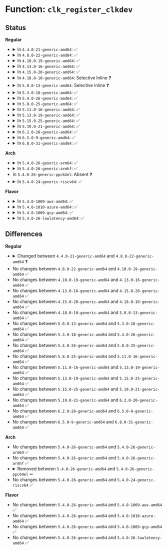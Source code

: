 # Function: <code>clk_register_clkdev</code>

## Status
<b>Regular</b>
<ul>
<li>
<details>
<summary>In <code>4.4.0-21-generic-amd64</code>: ✅</summary>

```c
int clk_register_clkdev(struct clk * clk, const char * con_id, const char * dev_fmt, void (anon))
```

```json
{
  "name": "clk_register_clkdev",
  "collision_type": "Unique Global",
  "inline_type": "No",
  "funcs": [
    {
      "addr": 18446744071586070688,
      "name": "clk_register_clkdev",
      "external": true,
      "loc": "drivers/clk/clkdev.c:370",
      "file": "drivers/clk/clkdev.c",
      "inline": "seen, unknown",
      "caller_inline": [],
      "caller_func": [
        "drivers/acpi/acpi_lpss.c:acpi_lpss_create_device",
        "drivers/acpi/acpi_apd.c:acpi_apd_setup"
      ]
    }
  ],
  "symbols": [
    {
      "addr": 18446744071586070688,
      "name": "clk_register_clkdev",
      "section": ".text",
      "bind": "STB_GLOBAL",
      "size": 162
    }
  ]
}
```
</details>
</li>
<li>
<details>
<summary>In <code>4.8.0-22-generic-amd64</code>: ✅</summary>

```c
int clk_register_clkdev(struct clk * clk, const char * con_id, const char * dev_id)
```

```json
{
  "name": "clk_register_clkdev",
  "collision_type": "Unique Global",
  "inline_type": "No",
  "funcs": [
    {
      "addr": 18446744071586481232,
      "name": "clk_register_clkdev",
      "external": true,
      "loc": "drivers/clk/clkdev.c:421",
      "file": "drivers/clk/clkdev.c",
      "inline": "seen, unknown",
      "caller_inline": [],
      "caller_func": [
        "drivers/acpi/acpi_lpss.c:acpi_lpss_create_device",
        "drivers/acpi/acpi_apd.c:acpi_apd_setup"
      ]
    }
  ],
  "symbols": [
    {
      "addr": 18446744071586481232,
      "name": "clk_register_clkdev",
      "section": ".text",
      "bind": "STB_GLOBAL",
      "size": 107
    }
  ]
}
```
</details>
</li>
<li>
<details>
<summary>In <code>4.10.0-19-generic-amd64</code>: ✅</summary>

```c
int clk_register_clkdev(struct clk * clk, const char * con_id, const char * dev_id)
```

```json
{
  "name": "clk_register_clkdev",
  "collision_type": "Unique Global",
  "inline_type": "No",
  "funcs": [
    {
      "addr": 18446744071584287936,
      "name": "clk_register_clkdev",
      "external": true,
      "loc": "drivers/clk/clkdev.c:421",
      "file": "drivers/clk/clkdev.c",
      "inline": "seen, unknown",
      "caller_inline": [],
      "caller_func": [
        "drivers/acpi/acpi_lpss.c:acpi_lpss_create_device",
        "drivers/acpi/acpi_apd.c:acpi_apd_setup"
      ]
    }
  ],
  "symbols": [
    {
      "addr": 18446744071584287936,
      "name": "clk_register_clkdev",
      "section": ".text",
      "bind": "STB_GLOBAL",
      "size": 107
    }
  ]
}
```
</details>
</li>
<li>
<details>
<summary>In <code>4.13.0-16-generic-amd64</code>: ✅</summary>

```c
int clk_register_clkdev(struct clk * clk, const char * con_id, const char * dev_id)
```

```json
{
  "name": "clk_register_clkdev",
  "collision_type": "Unique Global",
  "inline_type": "No",
  "funcs": [
    {
      "addr": 18446744071584367024,
      "name": "clk_register_clkdev",
      "external": true,
      "loc": "drivers/clk/clkdev.c:421",
      "file": "drivers/clk/clkdev.c",
      "inline": "seen, unknown",
      "caller_inline": [],
      "caller_func": [
        "drivers/acpi/acpi_lpss.c:acpi_lpss_create_device",
        "drivers/acpi/acpi_apd.c:acpi_apd_setup"
      ]
    }
  ],
  "symbols": [
    {
      "addr": 18446744071584367024,
      "name": "clk_register_clkdev",
      "section": ".text",
      "bind": "STB_GLOBAL",
      "size": 107
    }
  ]
}
```
</details>
</li>
<li>
<details>
<summary>In <code>4.15.0-20-generic-amd64</code>: ✅</summary>

```c
int clk_register_clkdev(struct clk * clk, const char * con_id, const char * dev_id)
```

```json
{
  "name": "clk_register_clkdev",
  "collision_type": "Unique Global",
  "inline_type": "No",
  "funcs": [
    {
      "addr": 18446744071584772800,
      "name": "clk_register_clkdev",
      "external": true,
      "loc": "drivers/clk/clkdev.c:421",
      "file": "drivers/clk/clkdev.c",
      "inline": "seen, unknown",
      "caller_inline": [],
      "caller_func": [
        "drivers/acpi/acpi_lpss.c:acpi_lpss_create_device",
        "drivers/acpi/acpi_apd.c:acpi_apd_setup"
      ]
    }
  ],
  "symbols": [
    {
      "addr": 18446744071584772800,
      "name": "clk_register_clkdev",
      "section": ".text",
      "bind": "STB_GLOBAL",
      "size": 107
    }
  ]
}
```
</details>
</li>
<li>
<details>
<summary>In <code>4.18.0-10-generic-amd64</code>: Selective Inline ❓</summary>

```c
int clk_register_clkdev(struct clk * clk, const char * con_id, const char * dev_id)
```

```json
{
  "name": "clk_register_clkdev",
  "collision_type": "Unique Global",
  "inline_type": "Selective",
  "funcs": [
    {
      "addr": 18446744071585001024,
      "name": "clk_register_clkdev",
      "external": true,
      "loc": "drivers/clk/clkdev.c:421",
      "file": "drivers/clk/clkdev.c",
      "inline": "not declared, inlined",
      "caller_inline": [],
      "caller_func": [
        "drivers/acpi/acpi_lpss.c:acpi_lpss_create_device",
        "drivers/acpi/acpi_apd.c:acpi_apd_setup"
      ]
    }
  ],
  "symbols": [
    {
      "addr": 18446744071585001024,
      "name": "clk_register_clkdev",
      "section": ".text",
      "bind": "STB_GLOBAL",
      "size": 107
    }
  ]
}
```
</details>
</li>
<li>
<details>
<summary>In <code>5.0.0-13-generic-amd64</code>: Selective Inline ❓</summary>

```c
int clk_register_clkdev(struct clk * clk, const char * con_id, const char * dev_id)
```

```json
{
  "name": "clk_register_clkdev",
  "collision_type": "Unique Global",
  "inline_type": "Selective",
  "funcs": [
    {
      "addr": 18446744071585105776,
      "name": "clk_register_clkdev",
      "external": true,
      "loc": "drivers/clk/clkdev.c:418",
      "file": "drivers/clk/clkdev.c",
      "inline": "not declared, inlined",
      "caller_inline": [],
      "caller_func": [
        "drivers/acpi/acpi_lpss.c:acpi_lpss_create_device",
        "drivers/acpi/acpi_apd.c:acpi_apd_setup"
      ]
    }
  ],
  "symbols": [
    {
      "addr": 18446744071585105776,
      "name": "clk_register_clkdev",
      "section": ".text",
      "bind": "STB_GLOBAL",
      "size": 107
    }
  ]
}
```
</details>
</li>
<li>
<details>
<summary>In <code>5.3.0-18-generic-amd64</code>: ✅</summary>

```c
int clk_register_clkdev(struct clk * clk, const char * con_id, const char * dev_id)
```

```json
{
  "name": "clk_register_clkdev",
  "collision_type": "Unique Global",
  "inline_type": "No",
  "funcs": [
    {
      "addr": 18446744071585310592,
      "name": "clk_register_clkdev",
      "external": true,
      "loc": "drivers/clk/clkdev.c:341",
      "file": "drivers/clk/clkdev.c",
      "inline": "seen, unknown",
      "caller_inline": [],
      "caller_func": [
        "drivers/acpi/acpi_lpss.c:register_device_clock",
        "drivers/acpi/acpi_apd.c:acpi_apd_setup"
      ]
    }
  ],
  "symbols": [
    {
      "addr": 18446744071585310592,
      "name": "clk_register_clkdev",
      "section": ".text",
      "bind": "STB_GLOBAL",
      "size": 102
    }
  ]
}
```
</details>
</li>
<li>
<details>
<summary>In <code>5.4.0-26-generic-amd64</code>: ✅</summary>

```c
int clk_register_clkdev(struct clk * clk, const char * con_id, const char * dev_id)
```

```json
{
  "name": "clk_register_clkdev",
  "collision_type": "Unique Global",
  "inline_type": "No",
  "funcs": [
    {
      "addr": 18446744071585448512,
      "name": "clk_register_clkdev",
      "external": true,
      "loc": "drivers/clk/clkdev.c:341",
      "file": "drivers/clk/clkdev.c",
      "inline": "seen, unknown",
      "caller_inline": [],
      "caller_func": [
        "drivers/acpi/acpi_lpss.c:register_device_clock",
        "drivers/acpi/acpi_apd.c:acpi_apd_setup"
      ]
    }
  ],
  "symbols": [
    {
      "addr": 18446744071585448512,
      "name": "clk_register_clkdev",
      "section": ".text",
      "bind": "STB_GLOBAL",
      "size": 102
    }
  ]
}
```
</details>
</li>
<li>
<details>
<summary>In <code>5.8.0-25-generic-amd64</code>: ✅</summary>

```c
int clk_register_clkdev(struct clk * clk, const char * con_id, const char * dev_id)
```

```json
{
  "name": "clk_register_clkdev",
  "collision_type": "Unique Global",
  "inline_type": "No",
  "funcs": [
    {
      "addr": 18446744071586166288,
      "name": "clk_register_clkdev",
      "external": true,
      "loc": "drivers/clk/clkdev.c:341",
      "file": "drivers/clk/clkdev.c",
      "inline": "seen, unknown",
      "caller_inline": [],
      "caller_func": [
        "drivers/acpi/acpi_lpss.c:register_device_clock",
        "drivers/acpi/acpi_apd.c:acpi_apd_setup"
      ]
    }
  ],
  "symbols": [
    {
      "addr": 18446744071586166288,
      "name": "clk_register_clkdev",
      "section": ".text",
      "bind": "STB_GLOBAL",
      "size": 97
    }
  ]
}
```
</details>
</li>
<li>
<details>
<summary>In <code>5.11.0-16-generic-amd64</code>: ✅</summary>

```c
int clk_register_clkdev(struct clk * clk, const char * con_id, const char * dev_id)
```

```json
{
  "name": "clk_register_clkdev",
  "collision_type": "Unique Global",
  "inline_type": "No",
  "funcs": [
    {
      "addr": 18446744071586283360,
      "name": "clk_register_clkdev",
      "external": true,
      "loc": "drivers/clk/clkdev.c:341",
      "file": "drivers/clk/clkdev.c",
      "inline": "seen, unknown",
      "caller_inline": [],
      "caller_func": [
        "drivers/acpi/acpi_lpss.c:register_device_clock",
        "drivers/acpi/acpi_apd.c:acpi_apd_setup"
      ]
    }
  ],
  "symbols": [
    {
      "addr": 18446744071586283360,
      "name": "clk_register_clkdev",
      "section": ".text",
      "bind": "STB_GLOBAL",
      "size": 97
    }
  ]
}
```
</details>
</li>
<li>
<details>
<summary>In <code>5.13.0-19-generic-amd64</code>: ✅</summary>

```c
int clk_register_clkdev(struct clk * clk, const char * con_id, const char * dev_id)
```

```json
{
  "name": "clk_register_clkdev",
  "collision_type": "Unique Global",
  "inline_type": "No",
  "funcs": [
    {
      "addr": 18446744071586157136,
      "name": "clk_register_clkdev",
      "external": true,
      "loc": "drivers/clk/clkdev.c:341",
      "file": "drivers/clk/clkdev.c",
      "inline": "seen, unknown",
      "caller_inline": [],
      "caller_func": [
        "drivers/acpi/acpi_lpss.c:register_device_clock",
        "drivers/acpi/acpi_apd.c:acpi_apd_setup"
      ]
    }
  ],
  "symbols": [
    {
      "addr": 18446744071586157136,
      "name": "clk_register_clkdev",
      "section": ".text",
      "bind": "STB_GLOBAL",
      "size": 97
    }
  ]
}
```
</details>
</li>
<li>
<details>
<summary>In <code>5.15.0-25-generic-amd64</code>: ✅</summary>

```c
int clk_register_clkdev(struct clk * clk, const char * con_id, const char * dev_id)
```

```json
{
  "name": "clk_register_clkdev",
  "collision_type": "Unique Global",
  "inline_type": "No",
  "funcs": [
    {
      "addr": 18446744071586658736,
      "name": "clk_register_clkdev",
      "external": true,
      "loc": "drivers/clk/clkdev.c:313",
      "file": "drivers/clk/clkdev.c",
      "inline": "seen, unknown",
      "caller_inline": [],
      "caller_func": [
        "drivers/acpi/acpi_lpss.c:register_device_clock",
        "drivers/acpi/acpi_apd.c:acpi_apd_setup"
      ]
    }
  ],
  "symbols": [
    {
      "addr": 18446744071586658736,
      "name": "clk_register_clkdev",
      "section": ".text",
      "bind": "STB_GLOBAL",
      "size": 97
    }
  ]
}
```
</details>
</li>
<li>
<details>
<summary>In <code>5.19.0-21-generic-amd64</code>: ✅</summary>

```c
int clk_register_clkdev(struct clk * clk, const char * con_id, const char * dev_id)
```

```json
{
  "name": "clk_register_clkdev",
  "collision_type": "Unique Global",
  "inline_type": "No",
  "funcs": [
    {
      "addr": 18446744071587926864,
      "name": "clk_register_clkdev",
      "external": true,
      "loc": "drivers/clk/clkdev.c:313",
      "file": "drivers/clk/clkdev.c",
      "inline": "seen, unknown",
      "caller_inline": [],
      "caller_func": [
        "drivers/acpi/acpi_lpss.c:register_device_clock",
        "drivers/acpi/acpi_apd.c:acpi_apd_setup"
      ]
    }
  ],
  "symbols": [
    {
      "addr": 18446744071587926864,
      "name": "clk_register_clkdev",
      "section": ".text",
      "bind": "STB_GLOBAL",
      "size": 119
    }
  ]
}
```
</details>
</li>
<li>
<details>
<summary>In <code>6.2.0-20-generic-amd64</code>: ✅</summary>

```c
int clk_register_clkdev(struct clk * clk, const char * con_id, const char * dev_id)
```

```json
{
  "name": "clk_register_clkdev",
  "collision_type": "Unique Global",
  "inline_type": "No",
  "funcs": [
    {
      "addr": 18446744071589280832,
      "name": "clk_register_clkdev",
      "external": true,
      "loc": "drivers/clk/clkdev.c:313",
      "file": "drivers/clk/clkdev.c",
      "inline": "seen, unknown",
      "caller_inline": [],
      "caller_func": [
        "drivers/acpi/acpi_lpss.c:register_device_clock",
        "drivers/acpi/acpi_apd.c:acpi_apd_setup"
      ]
    }
  ],
  "symbols": [
    {
      "addr": 18446744071589280832,
      "name": "clk_register_clkdev",
      "section": ".text",
      "bind": "STB_GLOBAL",
      "size": 119
    }
  ]
}
```
</details>
</li>
<li>
<details>
<summary>In <code>6.5.0-9-generic-amd64</code>: ✅</summary>

```c
int clk_register_clkdev(struct clk * clk, const char * con_id, const char * dev_id)
```

```json
{
  "name": "clk_register_clkdev",
  "collision_type": "Unique Global",
  "inline_type": "No",
  "funcs": [
    {
      "addr": 18446744071589577456,
      "name": "clk_register_clkdev",
      "external": true,
      "loc": "drivers/clk/clkdev.c:313",
      "file": "drivers/clk/clkdev.c",
      "inline": "seen, unknown",
      "caller_inline": [],
      "caller_func": [
        "drivers/acpi/acpi_lpss.c:register_device_clock",
        "drivers/acpi/acpi_apd.c:acpi_apd_setup"
      ]
    }
  ],
  "symbols": [
    {
      "addr": 18446744071589577456,
      "name": "clk_register_clkdev",
      "section": ".text",
      "bind": "STB_GLOBAL",
      "size": 119
    }
  ]
}
```
</details>
</li>
<li>
<details>
<summary>In <code>6.8.0-31-generic-amd64</code>: ✅</summary>

```c
int clk_register_clkdev(struct clk * clk, const char * con_id, const char * dev_id)
```

```json
{
  "name": "clk_register_clkdev",
  "collision_type": "Unique Global",
  "inline_type": "No",
  "funcs": [
    {
      "addr": 18446744071589886896,
      "name": "clk_register_clkdev",
      "external": true,
      "loc": "drivers/clk/clkdev.c:313",
      "file": "drivers/clk/clkdev.c",
      "inline": "seen, unknown",
      "caller_inline": [],
      "caller_func": [
        "drivers/acpi/acpi_lpss.c:register_device_clock",
        "drivers/acpi/acpi_apd.c:acpi_apd_setup"
      ]
    }
  ],
  "symbols": [
    {
      "addr": 18446744071589886896,
      "name": "clk_register_clkdev",
      "section": ".text",
      "bind": "STB_GLOBAL",
      "size": 119
    }
  ]
}
```
</details>
</li>
</ul>
<b>Arch</b>
<ul>
<li>
<details>
<summary>In <code>5.4.0-26-generic-arm64</code>: ✅</summary>

```c
int clk_register_clkdev(struct clk * clk, const char * con_id, const char * dev_id)
```

```json
{
  "name": "clk_register_clkdev",
  "collision_type": "Unique Global",
  "inline_type": "No",
  "funcs": [
    {
      "addr": 18446603336497737496,
      "name": "clk_register_clkdev",
      "external": true,
      "loc": "drivers/clk/clkdev.c:341",
      "file": "drivers/clk/clkdev.c",
      "inline": "seen, unknown",
      "caller_inline": [],
      "caller_func": [
        "drivers/acpi/acpi_apd.c:acpi_apd_setup",
        "drivers/acpi/acpi_amba.c:acpi_amba_init",
        "drivers/clk/clk-qoriq.c:clockgen_init",
        "drivers/clk/clk-xgene.c:xgene_pmdclk_init",
        "drivers/clk/clk-xgene.c:xgene_pllclk_init",
        "drivers/clk/hisilicon/clk.c:hi6220_clk_register_divider",
        "drivers/clk/hisilicon/clk.c:hisi_clk_register_gate_sep",
        "drivers/clk/hisilicon/clk.c:hisi_clk_register_gate",
        "drivers/clk/hisilicon/clk.c:hisi_clk_register_divider",
        "drivers/clk/hisilicon/clk.c:hisi_clk_register_mux",
        "drivers/clk/sunxi/clk-sunxi.c:sunxi_divider_clk_setup"
      ]
    }
  ],
  "symbols": [
    {
      "addr": 18446603336497737496,
      "name": "clk_register_clkdev",
      "section": ".text",
      "bind": "STB_GLOBAL",
      "size": 128
    }
  ]
}
```
</details>
</li>
<li>
<details>
<summary>In <code>5.4.0-26-generic-armhf</code>: ✅</summary>

```c
int clk_register_clkdev(struct clk * clk, const char * con_id, const char * dev_id)
```

```json
{
  "name": "clk_register_clkdev",
  "collision_type": "Unique Global",
  "inline_type": "No",
  "funcs": [
    {
      "addr": 3230559828,
      "name": "clk_register_clkdev",
      "external": true,
      "loc": "drivers/clk/clkdev.c:341",
      "file": "drivers/clk/clkdev.c",
      "inline": "seen, unknown",
      "caller_inline": [],
      "caller_func": [
        "arch/arm/mach-vexpress/spc.c:ve_spc_clk_init",
        "drivers/clk/clk-qoriq.c:clockgen_init",
        "drivers/clk/hisilicon/clk.c:hi6220_clk_register_divider",
        "drivers/clk/hisilicon/clk.c:hisi_clk_register_gate_sep",
        "drivers/clk/hisilicon/clk.c:hisi_clk_register_gate",
        "drivers/clk/hisilicon/clk.c:hisi_clk_register_divider",
        "drivers/clk/hisilicon/clk.c:hisi_clk_register_mux",
        "drivers/clk/imx/clk-imx5.c:mx5_clocks_common_init",
        "drivers/clk/imx/clk-imx5.c:mx5_clocks_common_init",
        "drivers/clk/renesas/clk-emev2.c:emev2_smu_gclk_init",
        "drivers/clk/renesas/clk-emev2.c:emev2_smu_clkdiv_init",
        "drivers/clk/renesas/clk-mstp.c:cpg_mstp_clocks_init",
        "drivers/clk/tegra/clk.c:tegra_register_devclks",
        "drivers/clk/tegra/clk.c:tegra_register_devclks",
        "drivers/clk/tegra/clk-tegra-periph.c:tegra_periph_clk_init",
        "drivers/clk/tegra/clk-tegra-periph.c:tegra_periph_clk_init",
        "drivers/clk/tegra/clk-tegra-pmc.c:tegra_pmc_clk_init",
        "drivers/clk/tegra/clk-tegra-pmc.c:tegra_pmc_clk_init",
        "drivers/clk/tegra/clk-emc.c:tegra_clk_register_emc",
        "drivers/clk/tegra/clk-tegra20.c:tegra20_periph_clk_init",
        "drivers/clk/tegra/clk-tegra30.c:tegra30_super_clk_init",
        "drivers/clk/tegra/clk-tegra30.c:tegra30_super_clk_init",
        "drivers/clk/tegra/clk-tegra30.c:tegra30_super_clk_init",
        "drivers/clk/tegra/clk-tegra30.c:tegra30_super_clk_init",
        "drivers/clk/tegra/clk-tegra30.c:tegra30_super_clk_init",
        "drivers/clk/tegra/clk-tegra30.c:tegra30_super_clk_init",
        "drivers/clk/tegra/clk-tegra124.c:tegra124_132_clock_init_pre",
        "drivers/clk/tegra/clk-tegra124.c:tegra124_132_clock_init_pre",
        "drivers/clk/tegra/clk-tegra124.c:tegra124_pll_init",
        "drivers/clk/tegra/clk-tegra124.c:tegra124_pll_init",
        "drivers/clk/tegra/clk-tegra124.c:tegra124_pll_init",
        "drivers/clk/tegra/clk-tegra124.c:tegra124_pll_init",
        "drivers/clk/tegra/clk-tegra124.c:tegra124_pll_init",
        "drivers/clk/tegra/clk-tegra124.c:tegra124_pll_init",
        "drivers/clk/tegra/clk-tegra124.c:tegra124_pll_init",
        "drivers/clk/tegra/clk-tegra124.c:tegra124_pll_init",
        "drivers/clk/tegra/clk-tegra124.c:tegra124_pll_init",
        "drivers/clk/tegra/clk-tegra124.c:tegra124_pll_init",
        "drivers/clk/tegra/clk-tegra124.c:tegra124_pll_init",
        "drivers/clk/tegra/clk-tegra124.c:tegra124_pll_init",
        "drivers/clk/tegra/clk-tegra124.c:tegra124_pll_init",
        "drivers/clk/tegra/clk-tegra124.c:tegra124_pll_init",
        "drivers/clk/tegra/clk-tegra124.c:tegra124_pll_init",
        "drivers/clk/tegra/clk-tegra124.c:tegra124_pll_init",
        "drivers/clk/tegra/clk-tegra124.c:tegra124_pll_init",
        "drivers/clk/tegra/clk-tegra124.c:tegra124_pll_init",
        "drivers/clk/tegra/clk-tegra124.c:tegra124_pll_init",
        "drivers/clk/tegra/clk-tegra124.c:tegra124_pll_init",
        "drivers/clk/tegra/clk-tegra124.c:tegra124_pll_init",
        "drivers/clk/tegra/clk-tegra124.c:tegra124_pll_init",
        "drivers/clk/ti/fapll.c:ti_fapll_setup"
      ]
    }
  ],
  "symbols": [
    {
      "addr": 3230559828,
      "name": "clk_register_clkdev",
      "section": ".text",
      "bind": "STB_GLOBAL",
      "size": 116
    }
  ]
}
```
</details>
</li>
<li>
In <code>5.4.0-26-generic-ppc64el</code>: Absent ❓
</li>
<li>
<details>
<summary>In <code>5.4.0-24-generic-riscv64</code>: ✅</summary>

```c
int clk_register_clkdev(struct clk * clk, const char * con_id, const char * dev_id)
```

```json
{
  "name": "clk_register_clkdev",
  "collision_type": "Unique Global",
  "inline_type": "No",
  "funcs": [
    {
      "addr": 18446743936275881600,
      "name": "clk_register_clkdev",
      "external": true,
      "loc": "drivers/clk/clkdev.c:341",
      "file": "drivers/clk/clkdev.c",
      "inline": "seen, unknown",
      "caller_inline": [],
      "caller_func": []
    }
  ],
  "symbols": [
    {
      "addr": 18446743936275881600,
      "name": "clk_register_clkdev",
      "section": ".text",
      "bind": "STB_GLOBAL",
      "size": 80
    }
  ]
}
```
</details>
</li>
</ul>
<b>Flavor</b>
<ul>
<li>
<details>
<summary>In <code>5.4.0-1009-aws-amd64</code>: ✅</summary>

```c
int clk_register_clkdev(struct clk * clk, const char * con_id, const char * dev_id)
```

```json
{
  "name": "clk_register_clkdev",
  "collision_type": "Unique Global",
  "inline_type": "No",
  "funcs": [
    {
      "addr": 18446744071585211040,
      "name": "clk_register_clkdev",
      "external": true,
      "loc": "drivers/clk/clkdev.c:341",
      "file": "drivers/clk/clkdev.c",
      "inline": "seen, unknown",
      "caller_inline": [],
      "caller_func": []
    }
  ],
  "symbols": [
    {
      "addr": 18446744071585211040,
      "name": "clk_register_clkdev",
      "section": ".text",
      "bind": "STB_GLOBAL",
      "size": 102
    }
  ]
}
```
</details>
</li>
<li>
<details>
<summary>In <code>5.4.0-1010-azure-amd64</code>: ✅</summary>

```c
int clk_register_clkdev(struct clk * clk, const char * con_id, const char * dev_id)
```

```json
{
  "name": "clk_register_clkdev",
  "collision_type": "Unique Global",
  "inline_type": "No",
  "funcs": [
    {
      "addr": 18446744071585163248,
      "name": "clk_register_clkdev",
      "external": true,
      "loc": "drivers/clk/clkdev.c:341",
      "file": "drivers/clk/clkdev.c",
      "inline": "seen, unknown",
      "caller_inline": [],
      "caller_func": [
        "drivers/acpi/acpi_lpss.c:register_device_clock",
        "drivers/acpi/acpi_apd.c:acpi_apd_setup"
      ]
    }
  ],
  "symbols": [
    {
      "addr": 18446744071585163248,
      "name": "clk_register_clkdev",
      "section": ".text",
      "bind": "STB_GLOBAL",
      "size": 102
    }
  ]
}
```
</details>
</li>
<li>
<details>
<summary>In <code>5.4.0-1009-gcp-amd64</code>: ✅</summary>

```c
int clk_register_clkdev(struct clk * clk, const char * con_id, const char * dev_id)
```

```json
{
  "name": "clk_register_clkdev",
  "collision_type": "Unique Global",
  "inline_type": "No",
  "funcs": [
    {
      "addr": 18446744071585398912,
      "name": "clk_register_clkdev",
      "external": true,
      "loc": "drivers/clk/clkdev.c:341",
      "file": "drivers/clk/clkdev.c",
      "inline": "seen, unknown",
      "caller_inline": [],
      "caller_func": [
        "drivers/acpi/acpi_lpss.c:register_device_clock",
        "drivers/acpi/acpi_apd.c:acpi_apd_setup"
      ]
    }
  ],
  "symbols": [
    {
      "addr": 18446744071585398912,
      "name": "clk_register_clkdev",
      "section": ".text",
      "bind": "STB_GLOBAL",
      "size": 102
    }
  ]
}
```
</details>
</li>
<li>
<details>
<summary>In <code>5.4.0-26-lowlatency-amd64</code>: ✅</summary>

```c
int clk_register_clkdev(struct clk * clk, const char * con_id, const char * dev_id)
```

```json
{
  "name": "clk_register_clkdev",
  "collision_type": "Unique Global",
  "inline_type": "No",
  "funcs": [
    {
      "addr": 18446744071585506256,
      "name": "clk_register_clkdev",
      "external": true,
      "loc": "drivers/clk/clkdev.c:341",
      "file": "drivers/clk/clkdev.c",
      "inline": "seen, unknown",
      "caller_inline": [],
      "caller_func": [
        "drivers/acpi/acpi_lpss.c:register_device_clock",
        "drivers/acpi/acpi_apd.c:acpi_apd_setup"
      ]
    }
  ],
  "symbols": [
    {
      "addr": 18446744071585506256,
      "name": "clk_register_clkdev",
      "section": ".text",
      "bind": "STB_GLOBAL",
      "size": 102
    }
  ]
}
```
</details>
</li>
</ul>

## Differences
<b>Regular</b>
<ul>
<li>
<details>
<summary>Changed between <code>4.4.0-21-generic-amd64</code> and <code>4.8.0-22-generic-amd64</code> ❓</summary>
<ul>
<li>
<b>Param added. </b>
<code>const char * dev_id</code>
</li>
<li>
<b>Param removed. </b>
<code>const char * dev_fmt</code>
</li>
<li>
<b>Param removed. </b>
<code>void (anon)</code>
</li>
</ul>
</details>
</li>
<li>
No changes between <code>4.8.0-22-generic-amd64</code> and <code>4.10.0-19-generic-amd64</code> ✅
</li>
<li>
No changes between <code>4.10.0-19-generic-amd64</code> and <code>4.13.0-16-generic-amd64</code> ✅
</li>
<li>
No changes between <code>4.13.0-16-generic-amd64</code> and <code>4.15.0-20-generic-amd64</code> ✅
</li>
<li>
No changes between <code>4.15.0-20-generic-amd64</code> and <code>4.18.0-10-generic-amd64</code> ✅
</li>
<li>
No changes between <code>4.18.0-10-generic-amd64</code> and <code>5.0.0-13-generic-amd64</code> ✅
</li>
<li>
No changes between <code>5.0.0-13-generic-amd64</code> and <code>5.3.0-18-generic-amd64</code> ✅
</li>
<li>
No changes between <code>5.3.0-18-generic-amd64</code> and <code>5.4.0-26-generic-amd64</code> ✅
</li>
<li>
No changes between <code>5.4.0-26-generic-amd64</code> and <code>5.8.0-25-generic-amd64</code> ✅
</li>
<li>
No changes between <code>5.8.0-25-generic-amd64</code> and <code>5.11.0-16-generic-amd64</code> ✅
</li>
<li>
No changes between <code>5.11.0-16-generic-amd64</code> and <code>5.13.0-19-generic-amd64</code> ✅
</li>
<li>
No changes between <code>5.13.0-19-generic-amd64</code> and <code>5.15.0-25-generic-amd64</code> ✅
</li>
<li>
No changes between <code>5.15.0-25-generic-amd64</code> and <code>5.19.0-21-generic-amd64</code> ✅
</li>
<li>
No changes between <code>5.19.0-21-generic-amd64</code> and <code>6.2.0-20-generic-amd64</code> ✅
</li>
<li>
No changes between <code>6.2.0-20-generic-amd64</code> and <code>6.5.0-9-generic-amd64</code> ✅
</li>
<li>
No changes between <code>6.5.0-9-generic-amd64</code> and <code>6.8.0-31-generic-amd64</code> ✅
</li>
</ul>
<b>Arch</b>
<ul>
<li>
No changes between <code>5.4.0-26-generic-amd64</code> and <code>5.4.0-26-generic-arm64</code> ✅
</li>
<li>
No changes between <code>5.4.0-26-generic-amd64</code> and <code>5.4.0-26-generic-armhf</code> ✅
</li>
<li>
<details>
<summary>Removed between <code>5.4.0-26-generic-amd64</code> and <code>5.4.0-26-generic-ppc64el</code> ➖</summary>

```c
int clk_register_clkdev(struct clk * clk, const char * con_id, const char * dev_id)
```
</details>
</li>
<li>
No changes between <code>5.4.0-26-generic-amd64</code> and <code>5.4.0-24-generic-riscv64</code> ✅
</li>
</ul>
<b>Flavor</b>
<ul>
<li>
No changes between <code>5.4.0-26-generic-amd64</code> and <code>5.4.0-1009-aws-amd64</code> ✅
</li>
<li>
No changes between <code>5.4.0-26-generic-amd64</code> and <code>5.4.0-1010-azure-amd64</code> ✅
</li>
<li>
No changes between <code>5.4.0-26-generic-amd64</code> and <code>5.4.0-1009-gcp-amd64</code> ✅
</li>
<li>
No changes between <code>5.4.0-26-generic-amd64</code> and <code>5.4.0-26-lowlatency-amd64</code> ✅
</li>
</ul>
